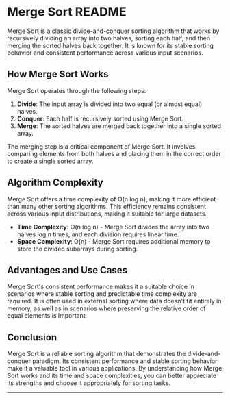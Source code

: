 # Merge Sort README

Merge Sort is a classic divide-and-conquer sorting algorithm that works by recursively dividing an array into two halves, sorting each half, and then merging the sorted halves back together. It is known for its stable sorting behavior and consistent performance across various input scenarios.

## How Merge Sort Works

Merge Sort operates through the following steps:

1. **Divide**: The input array is divided into two equal (or almost equal) halves.
2. **Conquer**: Each half is recursively sorted using Merge Sort.
3. **Merge**: The sorted halves are merged back together into a single sorted array.

The merging step is a critical component of Merge Sort. It involves comparing elements from both halves and placing them in the correct order to create a single sorted array.

## Algorithm Complexity

Merge Sort offers a time complexity of O(n log n), making it more efficient than many other sorting algorithms. This efficiency remains consistent across various input distributions, making it suitable for large datasets.

- **Time Complexity**: O(n log n) - Merge Sort divides the array into two halves log n times, and each division requires linear time.
- **Space Complexity**: O(n) - Merge Sort requires additional memory to store the divided subarrays during sorting.

## Advantages and Use Cases

Merge Sort's consistent performance makes it a suitable choice in scenarios where stable sorting and predictable time complexity are required. It is often used in external sorting where data doesn't fit entirely in memory, as well as in scenarios where preserving the relative order of equal elements is important.

## Conclusion

Merge Sort is a reliable sorting algorithm that demonstrates the divide-and-conquer paradigm. Its consistent performance and stable sorting behavior make it a valuable tool in various applications. By understanding how Merge Sort works and its time and space complexities, you can better appreciate its strengths and choose it appropriately for sorting tasks.

 

---
 
